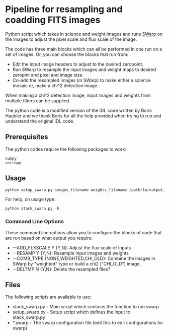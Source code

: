 # Pipeline for resampling and coadding FITS images
Python script which takes in science and weight images and runs [SWarp](http://adsabs.harvard.edu/abs/2002ASPC..281..228B) on the images to adjust the pixel scale and flux scale of the image. 

The code has three main blocks which can all be performed in one run on a set of images. Or, you can choose the blocks that run from:
- Edit the input image headers to adjust to the desired zeropoint.
- Run SWarp to resample the input images and weight maps to desired zeropint and pixel and image size.
- Co-add the resampled images (in SWarp) to make either a science mosaic or, make a chi^2 detection image.

When making a chi^2 detection image, input images and weights from multiple filters can be supplied.

The python code is a modified version of the IDL code written by Boris Haubler and we thank Boris for all the help provided when trying to run and understand the original IDL code.

## Prerequisites
The python codes require the following packages to work:
```
numpy
astropy

```

## Usage
```python
python setup_swarp.py images_filename weights_filename /path/to/output/dir --ADD_FLXSCALE N --RESAMP N --COMB_TYPE NONE --DELTMP N
```

For help, on usage type:
```python
python stack_swarp.py -h

```

### Command Line Options

These command line options allow you to configure the blocks of code that are run based on what output you require:
- --ADD_FLXSCALE Y {Y,N}: Adjust the flux scale of inputs
- --RESAMP Y {Y,N}: Resample input images and weights
- --COMB_TYPE {NONE,WEIGHTED,CHI_OLD}: Combine the images in SWarp by "weighted" type or build a chi2 ("CHI_OLD") image.
- --DELTMP N {Y,N}: Delete the resampled files?

## Files
The following scripts are available to use:
- stack_swarp.py - Main script which contains the function to run swarp
- setup_swarp.py - Setup script which defines the input to stack_swarp.py 
- *.swarp - The swarp configuration file (edit this to edit configurations for swarp)
